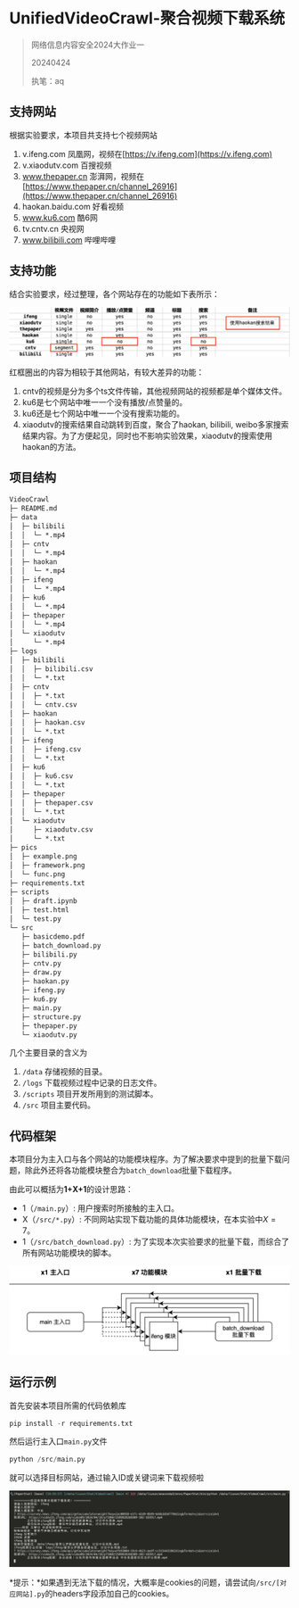 # UnifiedVideoCrawl-聚合视频下载系统

> 网络信息内容安全2024大作业一
>
> 20240424
> 
> 执笔：aq

## 支持网站

根据实验要求，本项目共支持七个视频网站

1. v.ifeng.com 凤凰网，视频在[https://v.ifeng.com](https://v.ifeng.com)
2. v.xiaodutv.com 百搜视频
3. www.thepaper.cn 澎湃网，视频在[https://www.thepaper.cn/channel_26916](https://www.thepaper.cn/channel_26916)
4. haokan.baidu.com 好看视频
5. www.ku6.com 酷6网
6. tv.cntv.cn 央视网
7. www.bilibili.com 哔哩哔哩

## 支持功能

结合实验要求，经过整理，各个网站存在的功能如下表所示：

![func](pics/func.png)

红框圈出的内容为相较于其他网站，有较大差异的功能：

1. cntv的视频是分为多个ts文件传输，其他视频网站的视频都是单个媒体文件。
2. ku6是七个网站中唯一一个没有播放/点赞量的。
3. ku6还是七个网站中唯一一个没有搜索功能的。
4. xiaodutv的搜索结果自动跳转到百度，聚合了haokan, bilibili, weibo多家搜索结果内容。为了方便起见，同时也不影响实验效果，xiaodutv的搜索使用haokan的方法。

## 项目结构

```
VideoCrawl
├─ README.md
├─ data
│  ├─ bilibili
│  │  └─ *.mp4
│  ├─ cntv
│  │  └─ *.mp4
│  ├─ haokan
│  │  └─ *.mp4
│  ├─ ifeng
│  │  └─ *.mp4
│  ├─ ku6
│  │  └─ *.mp4
│  ├─ thepaper
│  │  └─ *.mp4
│  └─ xiaodutv
│     └─ *.mp4
├─ logs
│  ├─ bilibili
│  │  ├─ bilibili.csv
│  │  └─ *.txt
│  ├─ cntv
│  │  ├─ *.txt
│  │  └─ cntv.csv
│  ├─ haokan
│  │  ├─ haokan.csv
│  │  └─ *.txt
│  ├─ ifeng
│  │  ├─ ifeng.csv
│  │  └─ *.txt
│  ├─ ku6
│  │  ├─ ku6.csv
│  │  └─ *.txt
│  ├─ thepaper
│  │  ├─ thepaper.csv
│  │  └─ *.txt
│  └─ xiaodutv
│     ├─ xiaodutv.csv
│     └─ *.txt
├─ pics
│  ├─ example.png
│  ├─ framework.png
│  └─ func.png
├─ requirements.txt
├─ scripts
│  ├─ draft.ipynb
│  ├─ test.html
│  └─ test.py
└─ src
   ├─ basicdemo.pdf
   ├─ batch_download.py
   ├─ bilibili.py
   ├─ cntv.py
   ├─ draw.py
   ├─ haokan.py
   ├─ ifeng.py
   ├─ ku6.py
   ├─ main.py
   ├─ structure.py
   ├─ thepaper.py
   └─ xiaodutv.py
```

几个主要目录的含义为

1. `/data` 存储视频的目录。
2. `/logs` 下载视频过程中记录的日志文件。
3. `/scripts` 项目开发所用到的测试脚本。
4. `/src` 项目主要代码。

## 代码框架

本项目分为主入口与各个网站的功能模块程序。为了解决要求中提到的批量下载问题，除此外还将各功能模块整合为`batch_download`批量下载程序。

由此可以概括为**1+X+1**的设计思路：
- 1（`/main.py`）: 用户搜索时所接触的主入口。
- X（`/src/*.py`）: 不同网站实现下载功能的具体功能模块，在本实验中$X=7$。
- 1（`/src/batch_download.py`）: 为了实现本次实验要求的批量下载，而综合了所有网站功能模块的脚本。

![framework](pics/framework.png)

## 运行示例

首先安装本项目所需的代码依赖库

```python
pip install -r requirements.txt
```

然后运行主入口`main.py`文件

```python
python /src/main.py
```

就可以选择目标网站，通过输入ID或关键词来下载视频啦

![example](pics/example.png)

*提示：*如果遇到无法下载的情况，大概率是cookies的问题，请尝试向`/src/[对应网站].py`的headers字段添加自己的cookies。